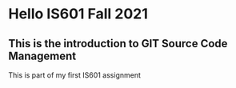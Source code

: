 # Hello IS601 Fall 2021
## This is the introduction to GIT Source Code Management
This is part of my first IS601 assignment
